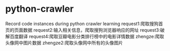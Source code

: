 # python-crawler
Record code instances during python crawler learning
request1:爬取搜狗首页的页面数据
request2:输入相关信息，爬取搜狗浏览器响应的网址
request3:破解百度翻译
request4:爬取豆瓣电影分类排行榜中的电影详情数据
zhengze:爬取头像网中图片数据
zhengze2:爬取头像网中所有的头像图片
